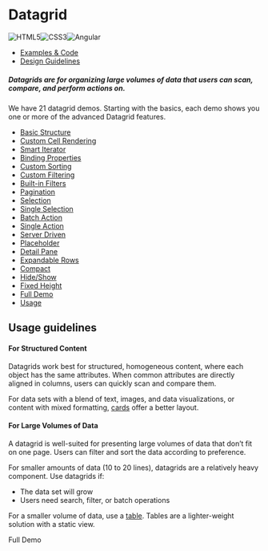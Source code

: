 # Datagrid

![HTML5](assets/images/bugs/badge_html5.svg 'HTML5')![CSS3](assets/images/bugs/badge_css3.svg 'CSS3')![Angular](assets/images/bugs/badge_ng.svg 'Angular')

- [Examples & Code](/documentation/datagrid#top)
- [Design Guidelines](/documentation/datagrid#guidelines)

##### Datagrids are for organizing large volumes of data that users can scan, compare, and perform actions on.

We have 21 datagrid demos. Starting with the basics, each demo shows you one or more of the advanced Datagrid features.

- [Basic Structure](/documentation/datagrid/structure)
- [Custom Cell Rendering](/documentation/datagrid/custom-rendering)
- [Smart Iterator](/documentation/datagrid/smart-iterator)
- [Binding Properties](/documentation/datagrid/binding-properties)
- [Custom Sorting](/documentation/datagrid/custom-sorting)
- [Custom Filtering](/documentation/datagrid/custom-filtering)
- [Built-in Filters](/documentation/datagrid/built-in-filters)
- [Pagination](/documentation/datagrid/pagination)
- [Selection](/documentation/datagrid/selection)
- [Single Selection](/documentation/datagrid/selection-single)
- [Batch Action](/documentation/datagrid/batch-action)
- [Single Action](/documentation/datagrid/single-action)
- [Server Driven](/documentation/datagrid/server-driven)
- [Placeholder](/documentation/datagrid/placeholder)
- [Detail Pane](/documentation/datagrid/detail-pane)
- [Expandable Rows](/documentation/datagrid/expandable-rows)
- [Compact](/documentation/datagrid/compact)
- [Hide/Show](/documentation/datagrid/hide-show)
- [Fixed Height](/documentation/datagrid/fixed-height)
- [Full Demo](/documentation/datagrid/full)
- [Usage](/documentation/datagrid/usage)

## Usage guidelines

#### For Structured Content

Datagrids work best for structured, homogeneous content, where each object has the same attributes. When common attributes are directly aligned in columns, users can quickly scan and compare them.

For data sets with a blend of text, images, and data visualizations, or content with mixed formatting, [cards](/documentation/datagrid/cards) offer a better layout.

#### For Large Volumes of Data

A datagrid is well-suited for presenting large volumes of data that don’t fit on one page. Users can filter and sort the data according to preference.

For smaller amounts of data (10 to 20 lines), datagrids are a relatively heavy component. Use datagrids if:

- The data set will grow
- Users need search, filter, or batch operations

For a smaller volume of data, use a [table](/documentation/datagrid/tables). Tables are a lighter-weight solution with a static view.

Full Demo

